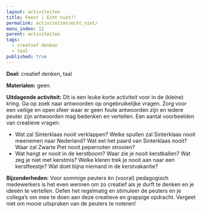 ```yaml
---
layout: activiteiten
title: Feest | Echt niet?!
permalink: activiteiten/echt_niet/
menu_index: 12
parent: activiteiten
tags:
  - creatief denken
  - taal
published: true
---
```


**Doel:** creatief denken, taal

<p style="margin-top: 10px;"/>

**Materialen:** geen.

<p style="margin-top: 10px;"/>

**Uitdagende activiteit:** Dit is een leuke korte activiteit voor in de (kleine) kring. Ga op zoek naar antwoorden op ongebruikelijke vragen. Zorg voor een veilige en open sfeer waar er geen foute antwoorden zijn en iedere peuter zijn antwoorden mag bedenken en vertellen. Een aantal voorbeelden van creatieve vragen:

-  Wat zal Sinterklaas nooit verklappen? Welke spullen zal Sinterklaas nooit meenemen naar Nederland? Wat eet het paard van Sinterklaas nooit? Waar zal Zwarte Piet nooit pepernoten strooien?
- Wat hangt er nooit in de kerstboom? Waar zie je nooit kerstballen? Wat zeg je niet met kerstmis? Welke kleren trek je nooit aan naar een kerstfeestje? Wat doet bijna niemand in de kerstvakantie?

<p style="margin-top: 10px;"/>

**Bijzonderheden:** Voor sommige peuters èn (vooral) pedagogisch medewerkers is het even wennen om zo creatief als je durft te denken en je ideeën te vertellen. Oefen het regelmatig en stimuleer de peuters en je collega’s om mee te doen aan deze creatieve en grappige opdracht. Vergeet niet om mooie uitspraken van de peuters te noteren!
